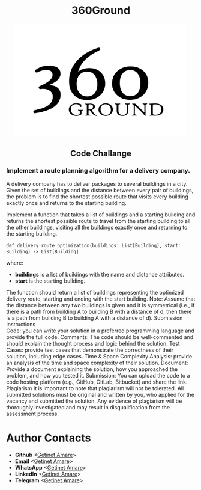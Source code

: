 <h1 align="center"> 360Ground </h1>
<p align="center">
  <img width="460" height="300" src="images/360Logo.svg">
</p>

<h2 align="center">
  Code Challange
</h2>

### Implement a route planning algorithm for a delivery company.
A delivery company has to deliver packages to several buildings in a city. Given the set of buildings and the distance between every pair of buildings, the problem is to find the shortest possible route that visits every building exactly once and returns to the starting building.

Implement a function that takes a list of buildings and a starting building and returns the shortest possible route to travel from the starting building to all the other buildings, visiting all the buildings exactly once and returning to the starting building.
```
def delivery_route_optimization(buildings: List[Building], start: Building) -> List[Building]:
```

where:<br/>
* <b>buildings</b> is a list of buildings with the name and distance attributes.<br/>
* <b>start</b> is the starting building.<br/>

The function should return a list of buildings representing the optimized delivery route, starting and ending with the start building.
Note: Assume that the distance between any two buildings is given and it is symmetrical (i.e., if there is a path from building A to building B with a distance of d, then there is a path from building B to building A with a distance of d).
Submission Instructions  
Code: you can write your solution in a preferred programming language and provide the full code.
Comments: The code should be well-commented and should explain the thought process and logic behind the solution.
Test Cases: provide test cases that demonstrate the correctness of their solution, including edge cases.
Time & Space Complexity Analysis: provide an analysis of the time and space complexity of their solution.
Document: Provide a document explaining the solution, how you approached the problem, and how you tested it.
Submission: You can upload the code to a code hosting platform (e.g., GitHub, GitLab, Bitbucket) and share the link.
Plagiarism
It is important to note that plagiarism will not be tolerated. All submitted solutions must be original and written by you, who applied for the vacancy and submitted the solution. Any evidence of plagiarism will be thoroughly investigated and may result in disqualification from the assessment process.

# Author Contacts
* **Github** <[Getinet Amare](https://github.com/gama1221)>
* **Email** <[Getinet Amare](mailto:getinetamare@gmail.com)>
* **WhatsApp** <[Getinet Amare](https://wa.me/+251991732949)>
* **LinkedIn** <[Getinet Amare](https://www.linkedin.com/in/getinet-mekonnen/)>
* **Telegram** <[Getinet Amare](https://t.me/gama2112)>
